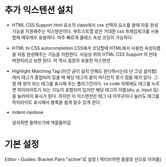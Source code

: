 # 추가 익스텐션 설치

- HTML CSS Support
  html 요소의 class에서 css 선택자 요소를 쓸때 자동 완성 기능을 지원해주는 익스텐션이다.
  부트스트랩 같은 거대한 css 프레임워크를 사용할때 매우매우 유용하다. 아주 빠르게 클래스 속성 코딩이 가능하다.
- HTML to CSS autocompletion
  CSS에서 코딩할때 HTML에서 사용한 속성이름을 자동 완성해주는 기능을 지원한다.
  사실상 위의 HTML CSS Support 의 반대 버젼이라고 보면 된다. 이 역시 굉장히 유용한 익스텐션.
- Highlight Matching Tag (이건 굳이 설치 안해도 된다하시는데 난 그냥 설치함)
  여러 태그가 중첩되어 있을 때 해당 태그의 끝이 어디인지 찾기 힘들 때가 있다. 그럴 때 쌍이 되는 태그를 표시해 주는 플러그인이다.
  vs code 자체에도 태그를 누르면 하이라이트가 되는 기능이 포함되어 있지만 해당 태그의 이름(div, p, input 등)을 눌러야지 표시가 된다. 하지만 이 익스텐션은 태그 내 아무곳이나 눌러도 태그를 하이라이트 표시해서 블록을 쉽게 알수 있게 한다.
- indent-rainbow

    설치하면 들여쓰기에 색깔들어감

# 기본 설정

Editor › Guides: Bracket Pairs
"active"로 설정 ( 액티브하면 중괄호 선으로 이어줌)
